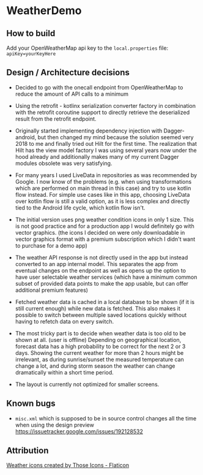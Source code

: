 # WeatherDemo

## How to build
Add your OpenWeatherMap api key to the `local.properties` file:
`apiKey=yourKeyHere`

## Design / Architecture decisions

- Decided to go with the onecall endpoint from OpenWeatherMap to reduce the amount of API calls to a minimum

- Using the retrofit - kotlinx serialization converter factory in combination with the retrofit coroutine support to directly retrieve the deserialized result from the retrofit endpoint.

- Originally started implementing dependency injection with Dagger-android, but then changed my mind because the solution seemed very 2018 to me and finally tried out Hilt for the first time. The realization that Hilt has the view model factory I was using several years now under the hood already and additionally makes many of my current Dagger modules obsolete was very satisfying.

- For many years I used LiveData in repositories as was recommended by Google. I now know of the problems (e.g. when using transformations which are performed on main thread in this case) and try to use kotlin flow instead. For simple use cases like in this app, choosing LiveData over kotlin flow is still a valid option, as it is less complex and directly tied to the Android life cycle, which kotlin flow isn't.

- The initial version uses png weather condition icons in only 1 size. This is not good practice and for a production app I would definitely go with vector graphics. (the icons I decided on were only downloadable in vector graphics format with a premium subscription which I didn't want to purchase for a demo app)

- The weather API response is not directly used in the app but instead converted to an app internal model. This separates the app from eventual changes on the endpoint as well as opens up the option to have user selectable weather services (which have a minimum common subset of provided data points to make the app usable, but can offer additional premium features)

- Fetched weather data is cached in a local database to be shown (if it is still current enough) while new data is fetched. This also makes it possible to switch between multiple saved locations quickly without having to refetch data on every switch.

- The most tricky part is to decide when weather data is too old to be shown at all. (user is offline) Depending on geographical location, forecast data has a high probability to be correct for the next 2 or 3 days. Showing the current weather for more than 2 hours might be irrelevant, as during sunrise/sunset the measured temperature can change a lot, and during storm season the weather can change dramatically within a short time period.

- The layout is currently not optimized for smaller screens.

## Known bugs

- `misc.xml` which is supposed to be in source control changes all the time when using the design preview https://issuetracker.google.com/issues/192128532


## Attribution
<a href="https://www.flaticon.com/free-icons/weather" title="weather icons">Weather icons created by Those Icons - Flaticon</a>

